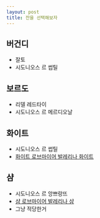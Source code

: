 ```yaml
---
layout: post
title: 잔을 선택해보자
---
```


## 버건디 
- 잘토
- 시도니오스 르 썹틸

## 보르도
- 리델 레드타이
- 시도니오스 르 메르디오날

## 화이트
- 시도니오스 르 썹틸
- [화이트 로브마이어 발레리나 화이트](http://www.store.winegreenturtle.com/product/detail.html?product_no=59&cate_no=52&display_group=1)


## 샴
- 시도니오스 르 앙쁘랑뜨
- [샴 로브마이어 발레리나 샴](http://www.store.winegreenturtle.com/product/detail.html?product_no=61&cate_no=52&display_group=1)
- 그냥 적당한거
